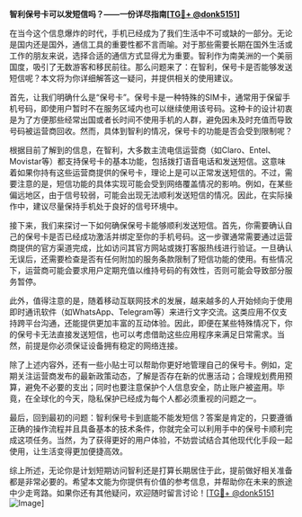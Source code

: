**智利保号卡可以发短信吗？——一份详尽指南[[TG💪+ @donk5151](https://t.me/s/donk5151)]**

在当今这个信息爆炸的时代，手机已经成为了我们生活中不可或缺的一部分。无论是国内还是国外，通信工具的重要性都不言而喻。对于那些需要长期在国外生活或工作的朋友来说，选择合适的通信方式显得尤为重要。智利作为南美洲的一个美丽国度，吸引了无数游客和移民前往。那么问题来了：在智利，保号卡是否能够发送短信呢？本文将为你详细解答这一疑问，并提供相关的使用建议。

首先，让我们明确什么是“保号卡”。保号卡是一种特殊的SIM卡，通常用于保留手机号码，即使用户暂时不在服务区域内也可以继续使用该号码。这种卡的设计初衷是为了方便那些经常出国或者长时间不使用手机的人群，避免因未及时充值而导致号码被运营商回收。然而，具体到智利的情况，保号卡的功能是否会受到限制呢？

根据目前了解到的信息，在智利，大多数主流电信运营商（如Claro、Entel、Movistar等）都支持保号卡的基本功能，包括拨打语音电话和发送短信。这意味着如果你持有这些运营商提供的保号卡，理论上是可以正常发送短信的。不过，需要注意的是，短信功能的具体实现可能会受到网络覆盖情况的影响。例如，在某些偏远地区，由于信号较弱，可能会出现无法顺利发送短信的情况。因此，在实际操作中，建议尽量保持手机处于良好的信号环境中。

接下来，我们来探讨一下如何确保保号卡能够顺利发送短信。首先，你需要确认自己的保号卡是否已经成功激活并绑定至你的手机号码。这一步骤通常需要通过运营商提供的官方渠道完成，比如访问其官方网站或拨打客服热线进行验证。一旦确认无误后，还需要检查是否有任何附加的服务条款限制了短信功能的使用。有些情况下，运营商可能会要求用户定期充值以维持号码的有效性，否则可能会导致部分服务暂停。

此外，值得注意的是，随着移动互联网技术的发展，越来越多的人开始倾向于使用即时通讯软件（如WhatsApp、Telegram等）来进行文字交流。这类应用不仅支持跨平台沟通，还能提供更加丰富的互动体验。因此，即便在某些特殊情况下，你的保号卡无法直接发送短信，也可以考虑借助这些应用程序来满足日常需求。当然，前提是你必须保证设备拥有稳定的网络连接。

除了上述内容外，还有一些小贴士可以帮助你更好地管理自己的保号卡。例如，定期关注运营商发布的最新政策动态，了解是否存在新的优惠活动；合理规划费用预算，避免不必要的支出；同时也要注意保护个人信息安全，防止账户被盗用。毕竟，在全球化的今天，隐私保护已经成为每个人都必须重视的问题之一。

最后，回到最初的问题：智利保号卡到底能不能发短信？答案是肯定的，只要遵循正确的操作流程并且具备基本的技术条件，你就完全可以利用手中的保号卡顺利完成这项任务。当然，为了获得更好的用户体验，不妨尝试结合其他现代化手段一起使用，让生活变得更加便捷高效。

综上所述，无论你是计划短期访问智利还是打算长期居住于此，提前做好相关准备都是非常必要的。希望本文能为你提供有价值的参考信息，并帮助你在未来的旅途中少走弯路。如果你还有其他疑问，欢迎随时留言讨论！[[TG💪+ @donk5151](https://t.me/s/donk5151) ![Image](https://i.postimg.cc/rwNCRYN7/Snipaste-2025-04-30-17-27-05.png)]